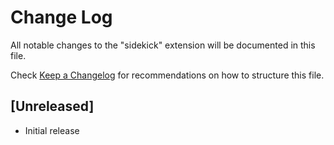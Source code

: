 # Change Log

All notable changes to the "sidekick" extension will be documented in this file.

Check [Keep a Changelog](http://keepachangelog.com/) for recommendations on how to structure this file.

## [Unreleased]

- Initial release